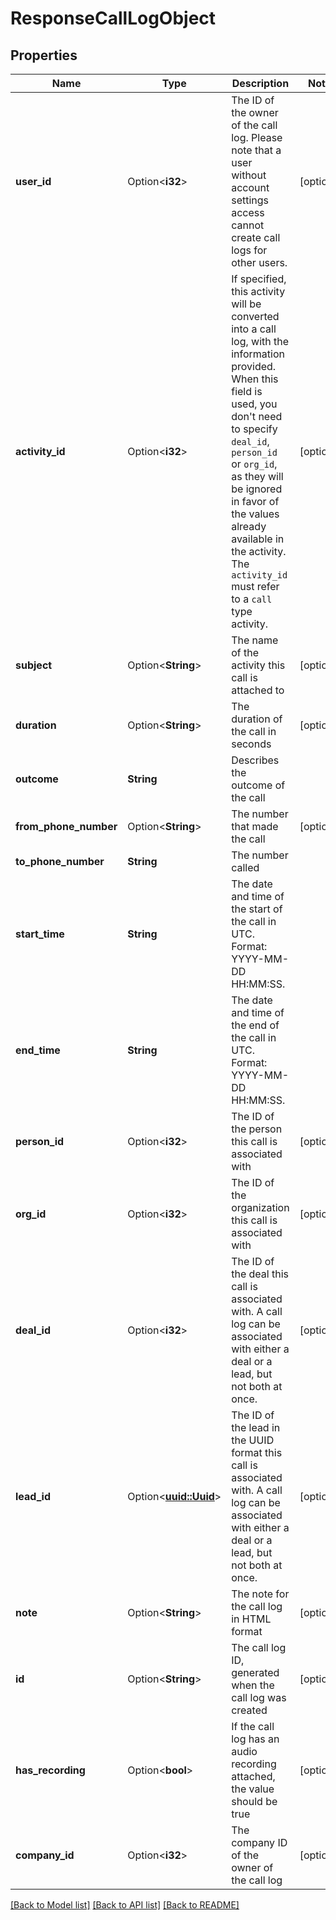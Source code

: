 # ResponseCallLogObject

## Properties

Name | Type | Description | Notes
------------ | ------------- | ------------- | -------------
**user_id** | Option<**i32**> | The ID of the owner of the call log. Please note that a user without account settings access cannot create call logs for other users. | [optional]
**activity_id** | Option<**i32**> | If specified, this activity will be converted into a call log, with the information provided. When this field is used, you don't need to specify `deal_id`, `person_id` or `org_id`, as they will be ignored in favor of the values already available in the activity. The `activity_id` must refer to a `call` type activity. | [optional]
**subject** | Option<**String**> | The name of the activity this call is attached to | [optional]
**duration** | Option<**String**> | The duration of the call in seconds | [optional]
**outcome** | **String** | Describes the outcome of the call | 
**from_phone_number** | Option<**String**> | The number that made the call | [optional]
**to_phone_number** | **String** | The number called | 
**start_time** | **String** | The date and time of the start of the call in UTC. Format: YYYY-MM-DD HH:MM:SS. | 
**end_time** | **String** | The date and time of the end of the call in UTC. Format: YYYY-MM-DD HH:MM:SS. | 
**person_id** | Option<**i32**> | The ID of the person this call is associated with | [optional]
**org_id** | Option<**i32**> | The ID of the organization this call is associated with | [optional]
**deal_id** | Option<**i32**> | The ID of the deal this call is associated with. A call log can be associated with either a deal or a lead, but not both at once. | [optional]
**lead_id** | Option<[**uuid::Uuid**](uuid::Uuid.md)> | The ID of the lead in the UUID format this call is associated with. A call log can be associated with either a deal or a lead, but not both at once. | [optional]
**note** | Option<**String**> | The note for the call log in HTML format | [optional]
**id** | Option<**String**> | The call log ID, generated when the call log was created | [optional]
**has_recording** | Option<**bool**> | If the call log has an audio recording attached, the value should be true | [optional]
**company_id** | Option<**i32**> | The company ID of the owner of the call log | [optional]

[[Back to Model list]](../README.md#documentation-for-models) [[Back to API list]](../README.md#documentation-for-api-endpoints) [[Back to README]](../README.md)


